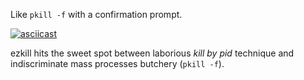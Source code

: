 Like `pkill -f` with a confirmation prompt.

[![asciicast](https://raw.githubusercontent.com/Kraymer/bulkdata/master/ezkill/demo.png)](https://asciinema.org/a/1ubhk2m659a0fatn4qn3nc5h9)

ezkill hits the sweet spot between laborious *kill by pid* technique and indiscriminate mass processes butchery (`pkill -f`).
